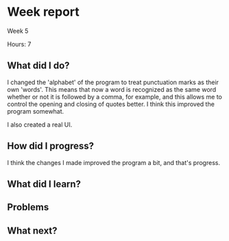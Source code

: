 # Week report
Week 5

Hours: 7

## What did I do?
I changed the 'alphabet' of the program to treat punctuation marks as their own 'words'. This means that now a word is recognized as the same word whether or not it is followed by a comma, for example, and this allows me to control the opening and closing of quotes better. I think this improved the program somewhat.

I also created a real UI.



## How did I progress?
I think the changes I made improved the program a bit, and that's progress. 

## What did I learn?

## Problems

## What next?


